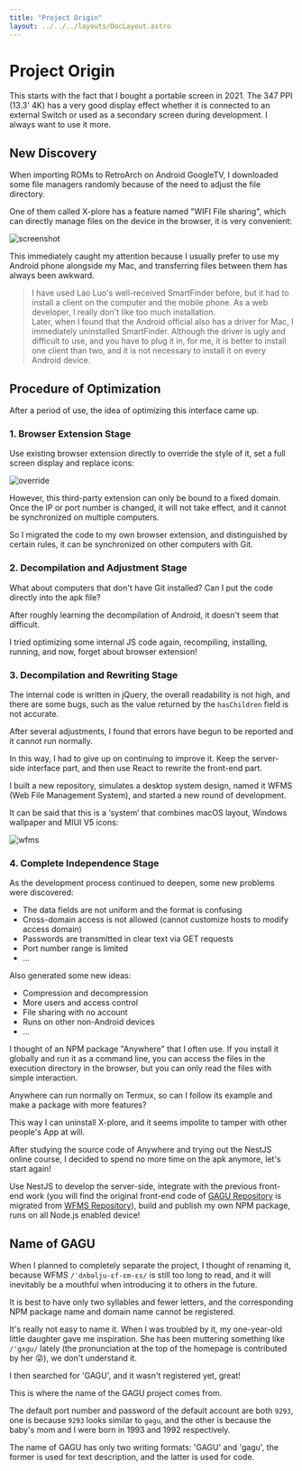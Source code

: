 ```yaml
---
title: "Project Origin"
layout: ../../../layouts/DocLayout.astro
---
```


# Project Origin

This starts with the fact that I bought a portable screen in 2021. The 347 PPI (13.3' 4K) has a very good display effect whether it is connected to an external Switch or used as a secondary screen during development. I always want to use it more.

## New Discovery

When importing ROMs to RetroArch on Android GoogleTV, I downloaded some file managers randomly because of the need to adjust the file directory.

One of them called X-plore has a feature named "WIFI File sharing", which can directly manage files on the device in the browser, it is very convenient:

![screenshot](/assets/screenshots/x-plore-screenshot.png)

This immediately caught my attention because I usually prefer to use my Android phone alongside my Mac, and transferring files between them has always been awkward.

> I have used Lao Luo's well-received SmartFinder before, but it had to install a client on the computer and the mobile phone. As a web developer, I really don't like too much installation.<br>
> Later, when I found that the Android official also has a driver for Mac, I immediately uninstalled SmartFinder. Although the driver is ugly and difficult to use, and you have to plug it in, for me, it is better to install one client than two, and it is not necessary to install it on every Android device.

## Procedure of Optimization

After a period of use, the idea of optimizing this interface came up.

### 1. Browser Extension Stage

Use existing browser extension directly to override the style of it, set a full screen display and replace icons:

![override](/assets/screenshots/x-plore-style-override.png)

However, this third-party extension can only be bound to a fixed domain. Once the IP or port number is changed, it will not take effect, and it cannot be synchronized on multiple computers.

So I migrated the code to my own browser extension, and distinguished by certain rules, it can be synchronized on other computers with Git.

### 2. Decompilation and Adjustment Stage

What about computers that don't have Git installed? Can I put the code directly into the apk file?

After roughly learning the decompilation of Android, it doesn't seem that difficult.

I tried optimizing some internal JS code again, recompiling, installing, running, and now, forget about browser extension!

### 3. Decompilation and Rewriting Stage

The internal code is written in jQuery, the overall readability is not high, and there are some bugs, such as the value returned by the `hasChildren` field is not accurate.

After several adjustments, I found that errors have begun to be reported and it cannot run normally.

In this way, I had to give up on continuing to improve it. Keep the server-side interface part, and then use React to rewrite the front-end part.

I built a new repository, simulates a desktop system design, named it WFMS (Web File Management System), and started a new round of development.

It can be said that this is a ‘system’ that combines macOS layout, Windows wallpaper and MIUI V5 icons:

![wfms](/assets/screenshots/x-plore-wfms.jpg)

### 4. Complete Independence Stage

As the development process continued to deepen, some new problems were discovered:

- The data fields are not uniform and the format is confusing
- Cross-domain access is not allowed (cannot customize hosts to modify access domain)
- Passwords are transmitted in clear text via GET requests
- Port number range is limited
- ...

Also generated some new ideas:

- Compression and decompression
- More users and access control
- File sharing with no account
- Runs on other non-Android devices
- ...

I thought of an NPM package "Anywhere" that I often use. If you install it globally and run it as a command line, you can access the files in the execution directory in the browser, but you can only read the files with simple interaction.

Anywhere can run normally on Termux, so can I follow its example and make a package with more features?

This way I can uninstall X-plore, and it seems impolite to tamper with other people's App at will.

After studying the source code of Anywhere and trying out the NestJS online course, I decided to spend no more time on the apk anymore, let's start again! 

Use NestJS to develop the server-side, integrate with the previous front-end work (you will find the original front-end code of [GAGU Repository](https://github.com/Chisw/gagu) is migrated from [WFMS Repository](https://github.com/chisw-archived/x-plore-wfms)), build and publish my own NPM package, runs on all Node.js enabled device!

## Name of GAGU

When I planned to completely separate the project, I thought of renaming it, because WFMS `/ˈdʌbəlju-ɛf-ɛm-ɛs/` is still too long to read, and it will inevitably be a mouthful when introducing it to others in the future.

It is best to have only two syllables and fewer letters, and the corresponding NPM package name and domain name cannot be registered.

It's really not easy to name it. When I was troubled by it, my one-year-old little daughter gave me inspiration. She has been muttering something like `/'gʌgu/` lately (the pronunciation at the top of the homepage is contributed by her 😜), we don't understand it.

I then searched for 'GAGU', and it wasn't registered yet, great!

This is where the name of the GAGU project comes from.

The default port number and password of the default account are both `9293`, one is because `9293` looks similar to `gagu`, and the other is because the baby's mom and I were born in 1993 and 1992 respectively.

<div class="apply-tip">
The name of GAGU has only two writing formats: 'GAGU' and 'gagu', the former is used for text description, and the latter is used for code.
</div>
